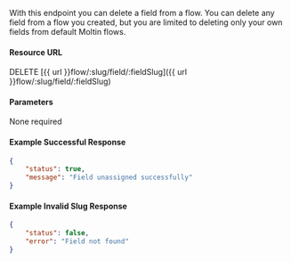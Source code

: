 <!--
@title Delete flow field by slug
@author Moltin Ltd
@description Delete a field from a flow
@order 15.2.5

@sidebar 1
@family Flow/Field
@rate No
@auth Yes
@format JSON
@http DELETE
@version beta
-->
With this endpoint you can delete a field from a flow. You can delete any field from a flow you created, but you are limited to deleting only your own fields from default Moltin flows.

#### Resource URL
DELETE [{{ url }}flow/:slug/field/:fieldSlug]({{ url }}flow/:slug/field/:fieldSlug)

#### Parameters
None required

<!--code-->
#### Example Successful Response
``` json
{
    "status": true,
    "message": "Field unassigned successfully"
}
```

#### Example Invalid Slug Response
``` json
{
    "status": false,
    "error": "Field not found"
}
```
<!--/code-->